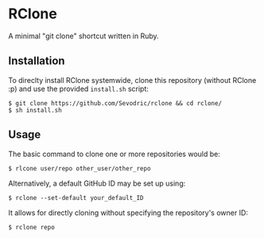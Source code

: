 # RClone
A minimal "git clone" shortcut written in Ruby.

## Installation
To direclty install RClone systemwide, clone this repository (without RClone :p) and use the provided `install.sh` script:
```
$ git clone https://github.com/Sevodric/rclone && cd rclone/
$ sh install.sh
```

## Usage
The basic command to clone one or more repositories would be:
```
$ rlcone user/repo other_user/other_repo
```

Alternatively, a default GitHub ID may be set up using:
```
$ rclone --set-default your_default_ID
```
It allows for directly cloning without specifying the repository's owner ID:
```
$ rclone repo
```
